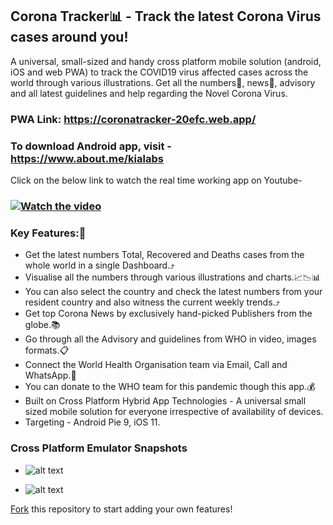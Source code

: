 ## Corona Tracker📊 - Track the latest Corona Virus cases around you!

A universal, small-sized and handy cross platform mobile solution (android, iOS and web PWA) to track the COVID19 virus affected cases across the world through various illustrations. Get all the numbers🔢, news📃, advisory and all latest guidelines and help regarding the Novel Corona Virus.

### PWA Link: https://coronatracker-20efc.web.app/

### To download Android app, visit - https://www.about.me/kialabs

Click on the below link to watch the real time working app on Youtube-

### [![Watch the video](https://img.youtube.com/vi/ZlbCUFLYq6o/maxresdefault.jpg)](https://youtu.be/ZlbCUFLYq6o)

### Key Features:🎉

* Get the latest numbers Total, Recovered and Deaths cases from the whole world in a single Dashboard.⤴️
* Visualise all the numbers through various illustrations and charts.📈📉📊
* You can also select the country and check the latest numbers from your resident country and also witness the current weekly trends.⤴️
* Get top Corona News by exclusively hand-picked Publishers from the globe.📚
* Go through all the Advisory and guidelines from WHO in video, images formats.📋
* Connect the World Health Organisation team via Email, Call and WhatsApp.📲
* You can donate to the WHO team for this pandemic though this app.💰
* Built on Cross Platform Hybrid App Technologies - A universal small sized mobile solution for everyone irrespective of availability of devices.
* Targeting - Android Pie 9, iOS 11.

### Cross Platform Emulator Snapshots
* ![alt text](https://github.com/kapilraghuwanshi/corona-tracker-app/blob/master/CoronaHybridAppSnap2.png?raw=true)

* ![alt text](https://github.com/kapilraghuwanshi/corona-tracker-app/blob/master/CoronaHybridAppSnap3.png?raw=true)

[Fork](https://guides.github.com/activities/forking/) this repository to start adding your own features!
